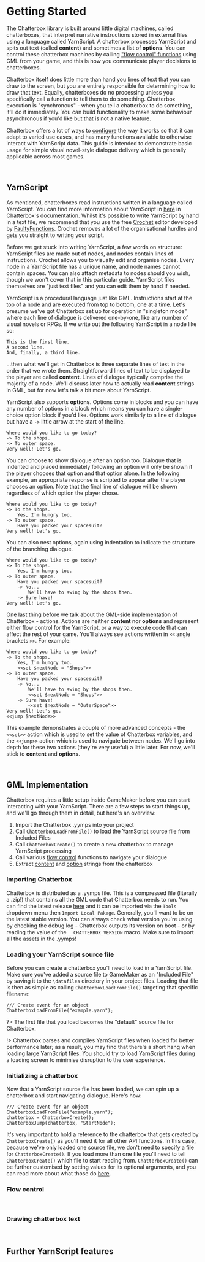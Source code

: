 # Getting Started

The Chatterbox library is built around little digital machines, called chatterboxes, that interpret narrative instructions stored in external files using a language called YarnScript. A chatterbox processes YarnScript and spits out text (called **content**) and sometimes a list of **options**. You can control these chatterbox machines by calling ["flow control" functions](reference-flow) using GML from your game, and this is how you communicate player decisions to chatterboxes.

Chatterbox itself does little more than hand you lines of text that you can draw to the screen, but you are entirely responsible for determining how to draw that text. Equally, chatterboxes do no processing unless you specifically call a function to tell them to do something. Chatterbox execution is "synchronous" - when you tell a chatterbox to do something, it'll do it immediately. You can build functionality to make some behaviour asynchronous if you'd like but that is not a native feature.

Chatterbox offers a lot of ways to [configure](reference-configuration) the way it works so that it can adapt to varied use cases, and has many functions available to otherwise interact with YarnScript data. This guide is intended to demonstrate basic usage for simple visual novel-style dialogue delivery which is generally applicable across most games.

&nbsp;

## YarnScript

As mentioned, chatterboxes read instructions written in a language called YarnScript. You can find more information about YarnScript in [here](concept-yarn-script) in Chatterbox's documentation. Whilst it's possible to write YarnScript by hand in a text file, we recommend that you use the free [Crochet](https://github.com/FaultyFunctions/Crochet) editor developed by [FaultyFunctions](https://twitter.com/faultyfunctions/). Crochet removes a lot of the organisational hurdles and gets you straight to writing your script.

Before we get stuck into writing YarnScript, a few words on structure: YarnScript files are made out of nodes, and nodes contain lines of instructions. Crochet allows you to visually edit and organise nodes. Every node in a YarnScript file has a unique name, and node names cannot contain spaces. You can also attach metadata to nodes should you wish, though we won't cover that in this particular guide. YarnScript files themselves are "just text files" and you can edit them by hand if needed.

YarnScript is a procedural language just like GML. Instructions start at the top of a node and are executed from top to bottom, one at a time. Let's presume we've got Chatterbox set up for operation in "singleton mode" where each line of dialogue is delivered one-by-one, like any number of visual novels or RPGs. If we write out the following YarnScript in a node like so:

```yarn
This is the first line.
A second line.
And, finally, a third line.
```

...then what we'll get in Chatterbox is three separate lines of text in the order that we wrote them. Straightforward lines of text to be displayed to the player are called **content**. Lines of dialogue typically comprise the majority of a node. We'll discuss later how to actually read **content** strings in GML, but for now let's talk a bit more about YarnScript.

YarnScript also supports **options**. Options come in blocks and you can have any number of options in a block which means you can have a single-choice option block if you'd like. Options work similarly to a line of dialogue but have a `->` little arrow at the start of the line.

```yarn
Where would you like to go today?
-> To the shops.
-> To outer space.
Very well! Let's go.
```

You can choose to show dialogue after an option too. Dialogue that is indented and placed immediately following an option will only be shown if the player chooses that option and that option alone. In the following example, an appropriate response is scripted to appear after the player chooses an option. Note that the final line of dialogue will be shown regardless of which option the player chose.

```yarn
Where would you like to go today?
-> To the shops.
    Yes, I'm hungry too.
-> To outer space.
    Have you packed your spacesuit?
Very well! Let's go.
```

You can also nest options, again using indentation to indicate the structure of the branching dialogue.

```yarn
Where would you like to go today?
-> To the shops.
    Yes, I'm hungry too.
-> To outer space.
    Have you packed your spacesuit?
	-> No...
	    We'll have to swing by the shops then.
	-> Sure have!
Very well! Let's go.
```

One last thing before we talk about the GML-side implementation of Chatterbox - actions. Actions are neither **content** nor **options** and represent either flow control for the YarnScript, or a way to execute code that can affect the rest of your game. You'll always see actions written in `<<` angle brackets `>>`. For example:

```yarn
Where would you like to go today?
-> To the shops.
    Yes, I'm hungry too.
	<<set $nextNode = "Shops">>
-> To outer space.
    Have you packed your spacesuit?
	-> No...
	    We'll have to swing by the shops then.
		<<set $nextNode = "Shops">>
	-> Sure have!
	    <<set $nextNode = "OuterSpace">>
Very well! Let's go.
<<jump $nextNode>>
```

This example demonstrates a couple of more advanced concepts - the `<<set>>` action which is used to set the value of Chatterbox variables, and the `<<jump>>` action which is used to navigate between nodes. We'll go into depth for these two actions (they're very useful) a little later. For now, we'll stick to **content** and **options**.

&nbsp;

## GML Implementation

Chatterbox requires a little setup inside GameMaker before you can start interacting with your YarnScript. There are a few steps to start things up, and we'll go through them in detail, but here's an overview:

1. Import the Chatterbox .yymps into your project
2. Call `ChatterboxLoadFromFile()` to load the YarnScript source file from Included Files
3. Call `ChatterboxCreate()` to create a new chatterbox to manage YarnScript processing
4. Call various [flow control](reference-flow) functions to navigate your dialogue
5. Extract [content](reference-content-getters) and [option](reference-option-getters) strings from the chatterbox

### Importing Chatterbox

Chatterbox is distributed as a .yymps file. This is a compressed file (literally a .zip!) that contains all the GML code that Chatterbox needs to run. You can find the latest release [here](https://github.com/JujuAdams/Chatterbox/releases) and it can be imported via the `Tools` dropdown menu then `Import Local Pakage`. Generally, you'll want to be on the latest stable version. You can always check what version you're using by checking the debug log - Chatterbox outputs its version on boot - or by reading the value of the `__CHATTERBOX_VERSION` macro. Make sure to import all the assets in the .yymps!

### Loading your YarnScript source file

Before you can create a chatterbox you'll need to load in a YarnScript file. Make sure you've added a source file to GameMaker as an "Included File" by saving it to the `\datafiles` directory in your project files. Loading that file is then as simple as calling `ChatterboxLoadFromFile()` targeting that specific filename: 

```gml
/// Create event for an object
ChatterboxLoadFromFile("example.yarn");
```

?> The first file that you load becomes the "default" source file for Chatterbox.

!> Chatterbox parses and compiles YarnScript files when loaded for better performance later; as a result, you may find that there's a short hang when loading large YarnScript files. You should try to load YarnScript files during a loading screen to minimise disruption to the user experience.

### Initializing a chatterbox

Now that a YarnScript source file has been loaded, we can spin up a chatterbox and start navigating dialogue. Here's how:

```gml
/// Create event for an object
ChatterboxLoadFromFile("example.yarn");
chatterbox = ChatterboxCreate();
ChatterboxJump(chatterbox, "StartNode");
```

It's very important to hold a reference to the chatterbox that gets created by `ChatterboxCreate()` as you'll need it for all other API functions. In this case, because we've only loaded one source file, we don't need to specify a file for `ChatterboxCreate()`. If you load more than one file you'll need to tell `ChatterboxCreate()` which file to start reading from. `ChatterboxCreate()` can be further customised by setting values for its optional arguments, and you can read more about what those do [here](reference-chatterboxes).

### Flow control

&nbsp;

### Drawing chatterbox text

&nbsp;

## Further YarnScript features